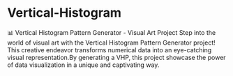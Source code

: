 # Vertical-Histogram
📊 Vertical Histogram Pattern Generator - Visual Art Project  Step into the world of visual art with the Vertical Histogram Pattern Generator project! This creative endeavor transforms numerical data into an eye-catching visual representation.By generating a VHP, this project showcase the power of data visualization in a unique and captivating way.
